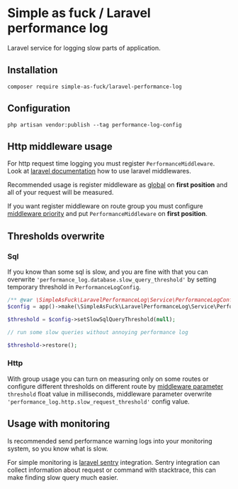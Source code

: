 # Simple as fuck / Laravel performance log

Laravel service for logging slow parts of application. 

## Installation

```console
composer require simple-as-fuck/laravel-performance-log
```

## Configuration

```console
php artisan vendor:publish --tag performance-log-config
```

## Http middleware usage

For http request time logging you must register `PerformanceMiddleware`.
Look at [laravel documentation](https://laravel.com/docs/middleware) how to use laravel middlewares.

Recommended usage is register middleware as [global](https://laravel.com/docs/middleware#global-middleware) on **first position** and all of your request will be measured. 

If you want register middleware on route group you must configure 
[middleware priority](https://laravel.com/docs/middleware#sorting-middleware)
and put `PerformanceMiddleware` on **first position**.

## Thresholds overwrite

### Sql

If you know than some sql is slow, and you are fine with that you can overwrite `'performance_log.database.slow_query_threshold'`
by setting temporary threshold in `PerformanceLogConfig`.

```php
/** @var \SimpleAsFuck\LaravelPerformanceLog\Service\PerformanceLogConfig $config */
$config = app()->make(\SimpleAsFuck\LaravelPerformanceLog\Service\PerformanceLogConfig::class);

$threshold = $config->setSlowSqlQueryThreshold(null);

// run some slow queries without annoying performance log

$threshold->restore();
```

### Http

With group usage you can turn on measuring only on some routes or
configure different thresholds on different route by [middleware parameter](https://laravel.com/docs/middleware#middleware-parameters)
`threshold` float value in milliseconds, middleware parameter overwrite `'performance_log.http.slow_request_threshold'` config value.

## Usage with monitoring

Is recommended send performance warning logs into your monitoring system, so you know what is slow.

For simple monitoring is [laravel sentry](https://docs.sentry.io/platforms/php/guides/laravel/) integration.
Sentry integration can collect information about request or command with stacktrace,
this can make finding slow query much easier.
